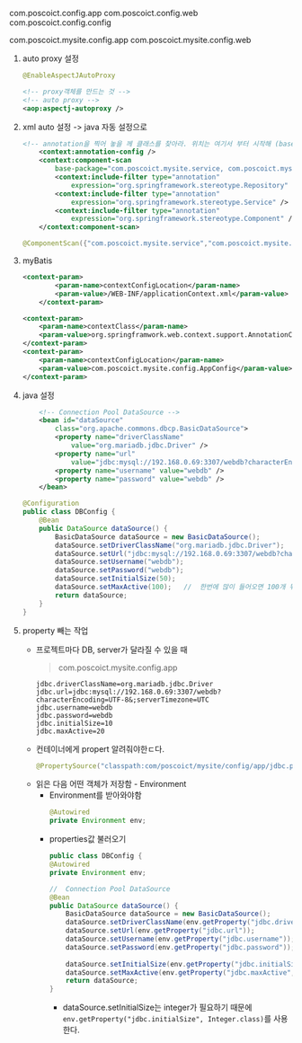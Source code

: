 com.poscoict.config.app
com.poscoict.config.web
com.poscoict.config.config


com.poscoict.mysite.config.app
com.poscoict.mysite.config.web



1. auto proxy 설정
    ```java
    @EnableAspectJAutoProxy
    ```
    ```xml
    <!-- proxy객체를 만드는 것 -->
	<!-- auto proxy -->
	<aop:aspectj-autoproxy />
    ```

2. xml auto 설정 -> java 자동 설정으로
    ```xml
    <!-- annotation을 찍어 놓을 께 클래스를 찾아라. 위치는 여기서 부터 시작해 (base-package) -->
        <context:annotation-config />
        <context:component-scan
            base-package="com.poscoict.mysite.service, com.poscoict.mysite.repository, com.poscoict.mysite.aspect, com.poscoict.mysite.service">
            <context:include-filter type="annotation"
                expression="org.springframework.stereotype.Repository" />
            <context:include-filter type="annotation"
                expression="org.springframework.stereotype.Service" />
            <context:include-filter type="annotation"
                expression="org.springframework.stereotype.Component" />
        </context:component-scan>

    ```
    ```java
    @ComponentScan({"com.poscoict.mysite.service","com.poscoict.mysite.repository","com.poscoict.mysite.aspect"})
    ```

3. myBatis 
    ```xml
    <context-param>
            <param-name>contextConfigLocation</param-name>
            <param-value>/WEB-INF/applicationContext.xml</param-value>
        </context-param>
    ```
    ```xml
    <context-param>
        <param-name>contextClass</param-name>
        <param-value>org.springframwork.web.context.support.AnnotationConfigWebApplicationContext</param-value>
    </context-param>
    <context-param>
        <param-name>contextConfigLocation</param-name>
        <param-value>com.poscoict.mysite.config.AppConfig</param-value>
    </context-param>

    ```


4. java 설정
    ```xml
        <!-- Connection Pool DataSource -->
        <bean id="dataSource"
            class="org.apache.commons.dbcp.BasicDataSource">
            <property name="driverClassName"
                value="org.mariadb.jdbc.Driver" />
            <property name="url"
                value="jdbc:mysql://192.168.0.69:3307/webdb?characterEncoding=UTF-8&amp;serverTimezone=UTC" />
            <property name="username" value="webdb" />
            <property name="password" value="webdb" />
        </bean>
    ```
    ```java
    @Configuration
    public class DBConfig {
        @Bean
        public DataSource dataSource() {
            BasicDataSource dataSource = new BasicDataSource();
            dataSource.setDriverClassName("org.mariadb.jdbc.Driver");
            dataSource.setUrl("jdbc:mysql://192.168.0.69:3307/webdb?characterEncoding=UTF-8&;serverTimezone=UTC");
            dataSource.setUsername("webdb");
            dataSource.setPassword("webdb");
            dataSource.setInitialSize(50);
            dataSource.setMaxActive(100);	//	한번에 많이 들어오면 100개 뒤에는 나머지 기다려라
            return dataSource;
        }
    }

    ```

5. property 빼는 작업
    + 프로젝트마다 DB, server가 달라질 수 있을 때
        > com.poscoict.mysite.config.app
        ```properties
        jdbc.driverClassName=org.mariadb.jdbc.Driver
        jdbc.url=jdbc:mysql://192.168.0.69:3307/webdb?characterEncoding=UTF-8&;serverTimezone=UTC
        jdbc.username=webdb
        jdbc.password=webdb
        jdbc.initialSize=10
        jdbc.maxActive=20
        ```
    + 컨테이너에게 propert 알려줘야한ㄷ다.
        ```java
        @PropertySource("classpath:com/poscoict/mysite/config/app/jdbc.properties")
        ```
    + 읽은 다음 어떤 객체가 저장함 - Environment
        + Environment를 받아와야함
            ```java
            @Autowired
            private Environment env;
            ```
        + properties값 불러오기
            ```java
            public class DBConfig {
            @Autowired
            private Environment env;
            
            // 	Connection Pool DataSource
            @Bean
            public DataSource dataSource() {
                BasicDataSource dataSource = new BasicDataSource();
                dataSource.setDriverClassName(env.getProperty("jdbc.driverClassName"));
                dataSource.setUrl(env.getProperty("jdbc.url"));
                dataSource.setUsername(env.getProperty("jdbc.username"));
                dataSource.setPassword(env.getProperty("jdbc.password"));
                
                dataSource.setInitialSize(env.getProperty("jdbc.initialSize", Integer.class));	//	string이 아니고 integer
                dataSource.setMaxActive(env.getProperty("jdbc.maxActive", Integer.class));	//	한번에 많이 들어오면 100개 뒤에는 나머지 기다려라
                return dataSource;
            }
            ```
            + dataSource.setInitialSize는 integer가 필요하기 때문에 ```env.getProperty("jdbc.initialSize", Integer.class)```를 사용한다. 